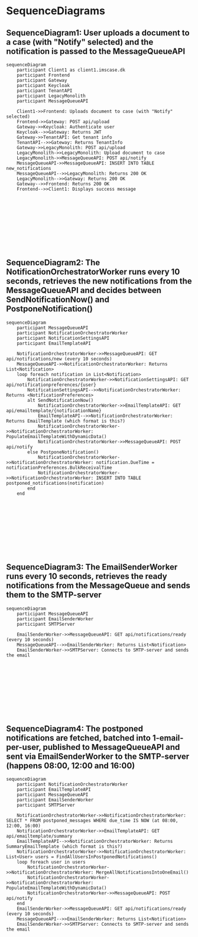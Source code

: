 # SequenceDiagrams

## SequenceDiagram1: User uploads a document to a case (with "Notify" selected) and the notification is passed to the MessageQueueAPI

```mermaid
sequenceDiagram
    participant Client1 as client1.imscase.dk
    participant Frontend
    participant Gateway
    participant Keycloak
    participant TenantAPI
    participant LegacyMonolith
    participant MessageQueueAPI

    Client1->>Frontend: Uploads document to case (with "Notify" selected)
    Frontend->>Gateway: POST api/upload
    Gateway->>Keycloak: Authenticate user
    Keycloak-->>Gateway: Returns JWT
    Gateway->>TenantAPI: Get tenant info
    TenantAPI-->>Gateway: Returns TenantInfo
    Gateway->>LegacyMonolith: POST api/upload
    LegacyMonolith->>LegacyMonolith: Upload document to case
    LegacyMonolith->>MessageQueueAPI: POST api/notify
    MessageQueueAPI->>MessageQueueAPI: INSERT INTO TABLE new_notifications
    MessageQueueAPI-->>LegacyMonolith: Returns 200 OK
    LegacyMonolith-->>Gateway: Returns 200 OK
    Gateway-->>Frontend: Returns 200 OK
    Frontend-->>Client1: Displays success message
```

<br><br><br><br><br><br><br><br>

## SequenceDiagram2: The NotificationOrchestratorWorker runs every 10 seconds, retrieves the new notifications from the MessageQueueAPI and decides between SendNotificationNow() and PostponeNotification()

```mermaid
sequenceDiagram
    participant MessageQueueAPI
    participant NotificationOrchestratorWorker
    participant NotificationSettingsAPI
    participant EmailTemplateAPI

    NotificationOrchestratorWorker->>MessageQueueAPI: GET api/notifications/new (every 10 seconds)
    MessageQueueAPI->>NotificationOrchestratorWorker: Returns List<Notification>
    loop foreach notification in List<Notification>
        NotificationOrchestratorWorker->>NotificationSettingsAPI: GET api/notificationpreferences/{user}
        NotificationSettingsAPI-->>NotificationOrchestratorWorker: Returns <NotificationPreferences>
        alt SendNotificationNow()
            NotificationOrchestratorWorker->>EmailTemplateAPI: GET api/emailtemplate/{notificationName}
            EmailTemplateAPI-->>NotificationOrchestratorWorker: Returns EmailTemplate (which format is this?)
            NotificationOrchestratorWorker->>NotificationOrchestratorWorker: PopulateEmailTemplateWithDynamicData()
            NotificationOrchestratorWorker->>MessageQueueAPI: POST api/notify
        else PostponeNotification()
            NotificationOrchestratorWorker->>NotificationOrchestratorWorker: notification.DueTime = notificationPreferences.BulkReceivalTime
            NotificationOrchestratorWorker->>NotificationOrchestratorWorker: INSERT INTO TABLE postponed_notifications(notification)
        end 
    end
```

<br><br><br><br><br><br><br><br>

## SequenceDiagram3: The EmailSenderWorker runs every 10 seconds, retrieves the ready notifications from the MessageQueue and sends them to the SMTP-server

```mermaid
sequenceDiagram
    participant MessageQueueAPI
    participant EmailSenderWorker
    participant SMTPServer

    EmailSenderWorker->>MessageQueueAPI: GET api/notifications/ready (every 10 seconds)
    MessageQueueAPI-->>EmailSenderWorker: Returns List<Notification>
    EmailSenderWorker->>SMTPServer: Connects to SMTP-server and sends the email
```

<br><br><br><br><br><br><br><br>

## SequenceDiagram4: The postponed notifications are fetched, batched into 1-email-per-user, published to MessageQueueAPI and sent via EmailSenderWorker to the SMTP-server (happens 08:00, 12:00 and 16:00)

```mermaid
sequenceDiagram
    participant NotificationOrchestratorWorker
    participant EmailTemplateAPI
    participant MessageQueueAPI
    participant EmailSenderWorker
    participant SMTPServer

    NotificationOrchestratorWorker->>NotificationOrchestratorWorker: SELECT * FROM postponed_messages WHERE due_time IS NOW (at 08:00, 12:00, 16:00)
    NotificationOrchestratorWorker->>EmailTemplateAPI: GET api/emailtemplate/summary
    EmailTemplateAPI-->>NotificationOrchestratorWorker: Returns SummaryEmailTemplate (which format is this?)
    NotificationOrchestratorWorker->>NotificationOrchestratorWorker: List<User> users = FindAllUsersInPostponedNotifications()
    loop foreach user in users
        NotificationOrchestratorWorker->>NotificationOrchestratorWorker: MergeAllNotificationsIntoOneEmail()
        NotificationOrchestratorWorker->>NotificationOrchestratorWorker: PopulateEmailTemplateWithDynamicData()
        NotificationOrchestratorWorker->>MessageQueueAPI: POST api/notify
    end
    EmailSenderWorker->>MessageQueueAPI: GET api/notifications/ready (every 10 seconds)
    MessageQueueAPI-->>EmailSenderWorker: Returns List<Notification>
    EmailSenderWorker->>SMTPServer: Connects to SMTP-server and sends the email
```